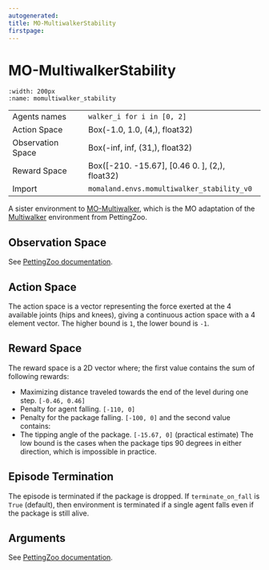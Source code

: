 ```yaml
---
autogenerated:
title: MO-MultiwalkerStability
firstpage:
---
```


# MO-MultiwalkerStability
```{figure} ../_static/gifs/momultiwalker_stability.gif
:width: 200px
:name: momultiwalker_stability
```
|   |   |
|---|---|
| Agents names | `walker_i for i in [0, 2]` |
| Action Space | Box(-1.0, 1.0, (4,), float32) |
| Observation Space | Box(-inf, inf, (31,), float32) |
| Reward Space | Box([-210.    -15.67], [0.46 0.  ], (2,), float32) |
| Import | `momaland.envs.momultiwalker_stability_v0` |

A sister environment to [MO-Multiwalker](https://momaland.farama.org/environments/momultiwalker), which is the MO adaptation of the [Multiwalker](https://pettingzoo.farama.org/environments/sisl/multiwalker/) environment from PettingZoo.

## Observation Space
See [PettingZoo documentation](https://pettingzoo.farama.org/environments/sisl/multiwalker/#observation-space).

## Action Space
The action space is a vector representing the force exerted at the 4 available joints (hips and knees), giving a continuous action space with a 4 element vector.
The higher bound is `1`, the lower bound is `-1`.

## Reward Space
The reward space is a 2D vector where; the first value contains the sum of following rewards:
- Maximizing distance traveled towards the end of the level during one step. `[-0.46, 0.46]`
- Penalty for agent falling. `[-110, 0]`
- Penalty for the package falling. `[-100, 0]`
and the second value contains:
- The tipping angle of the package. `[-15.67, 0]` (practical estimate) The low bound is the cases when the package tips 90 degrees in either direction, which is impossible in practice.

## Episode Termination
The episode is terminated if the package is dropped. If `terminate_on_fall` is `True` (default), then environment is terminated if a single agent falls even if the package is still alive.

## Arguments
See [PettingZoo documentation](https://pettingzoo.farama.org/environments/sisl/multiwalker/#arguments).
